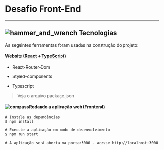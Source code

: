 # Desafio Front-End



------

## 

## ![hammer_and_wrench](https://github.githubassets.com/images/icons/emoji/unicode/1f6e0.png) Tecnologias

As seguintes ferramentas foram usadas na construção do projeto:

#### 

#### **Website**  ([React](https://reactjs.org/)  +  [TypeScript](https://www.typescriptlang.org/))

- React-Router-Dom

- Styled-components

- Typescript

  

> Veja o arquivo  package.json

#### ![compass](https://github.githubassets.com/images/icons/emoji/unicode/1f9ed.png)Rodando a aplicação web (Frontend)

```
# Instale as dependências
$ npm install

# Execute a aplicação em modo de desenvolvimento
$ npm run start

# A aplicação será aberta na porta:3000 - acesse http://localhost:3000
```

